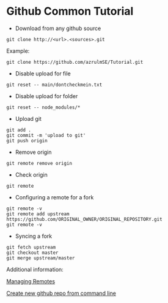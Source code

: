 # Github Common Tutorial

- Download from any github source

``` 
git clone http://<url>.<sources>.git
```
Example:
```
git clone https://github.com/azrulmSE/Tutorial.git
```

- Disable upload for file

``` git reset -- main/dontcheckmein.txt ```

- Disable upload for folder

``` 
git reset -- node_modules/* 
```
- Upload git

``` 
git add . 
git commit -m 'upload to git' 
git push origin
```
- Remove origin
```
git remote remove origin
```
- Check origin
```
git remote
```
- Configuring a remote for a fork
```
git remote -v
git remote add upstream https://github.com/ORIGINAL_OWNER/ORIGINAL_REPOSITORY.git
git remote -v
```
- Syncing a fork
```
git fetch upstream
git checkout master
git merge upstream/master
```

Additional information:

[Managing Remotes](https://help.github.com/categories/managing-remotes/)

[Create new github repo from command line](https://coderwall.com/p/mnwcog/create-new-github-repo-from-command-line)

